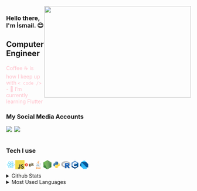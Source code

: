 <!--
**Keyvan14162/Keyvan14162** is a ✨ _special_ ✨ repository because its `README.md` (this file) appears on your GitHub profile.

Here are some ideas to get you started:

- 🔭 I’m currently working on ...
- 🌱 I’m currently learning ...
- 👯 I’m looking to collaborate on ...
- 🤔 I’m looking for help with ...
- 💬 Ask me about ...
- 📫 How to reach me: ...
- 😄 Pronouns: ...
- ⚡ Fun fact: ...
-->


<img src="https://media.giphy.com/media/MdA16VIoXKKxNE8Stk/giphy.gif" align="right" width="400" height="250">

### Hello there, I'm İsmail. :blush:

## Computer Engineer 

<font color="pink">Coffee :coffee: is how I keep up with `< code />` </font>
<font color="pink">- 🌱 I’m currently learning Flutter </font>
### My Social Media Accounts


[<img  width="22" src="https://upload.wikimedia.org/wikipedia/commons/thumb/e/e7/Instagram_logo_2016.svg/768px-Instagram_logo_2016.svg.png" align="left" />][instagram]
[<img  width="22" src="https://cdn-icons-png.flaticon.com/512/174/174857.png" align="left" />][linkedin]


<br />
<br />

### Tech I use

<img align="left" src="https://raw.githubusercontent.com/github/explore/80688e429a7d4ef2fca1e82350fe8e3517d3494d/topics/react/react.png" width="25" height="25" />
<img align="left" src="https://raw.githubusercontent.com/github/explore/80688e429a7d4ef2fca1e82350fe8e3517d3494d/topics/javascript/javascript.png" width="25" height="25" />
<img align="left" src="https://raw.githubusercontent.com/github/explore/80688e429a7d4ef2fca1e82350fe8e3517d3494d/topics/git/git.png" width="25" height="25" />
<img align="left" src="https://raw.githubusercontent.com/github/explore/80688e429a7d4ef2fca1e82350fe8e3517d3494d/topics/java/java.png" width="25" height="25" />
<img align="left" src="https://raw.githubusercontent.com/github/explore/80688e429a7d4ef2fca1e82350fe8e3517d3494d/topics/nodejs/nodejs.png" width="25" height="25" />
<img align="left" src="https://raw.githubusercontent.com/github/explore/80688e429a7d4ef2fca1e82350fe8e3517d3494d/topics/python/python.png" width="25" height="25" />
<img align="left" src="https://raw.githubusercontent.com/github/explore/80688e429a7d4ef2fca1e82350fe8e3517d3494d/topics/r/r.png" width="25" height="25" />
<img align="left" src="https://raw.githubusercontent.com/github/explore/80688e429a7d4ef2fca1e82350fe8e3517d3494d/topics/c/c.png" width="25" height="25" />
<img align="left" src="https://raw.githubusercontent.com/github/explore/80688e429a7d4ef2fca1e82350fe8e3517d3494d/topics/dart/dart.png" width="25" height="25" />

<br />


<br />

<details>
<summary> Github Stats</summary>
<img src="https://github-readme-stats.vercel.app/api?username=Keyvan14162&theme=radical" >
</details>

<details>
<summary>  Most Used Languages</summary>
<img src="https://github-readme-stats.vercel.app/api/top-langs/?username=Keyvan14162&layout=compact" >
</details>


[instagram]: https://www.instagram.com/ismail_kyvsn/
[linkedin]: https://www.linkedin.com/in/ismail-keyvan/
